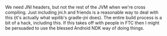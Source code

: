 We need JNI headers, but not the rest of the JVM when we're cross compiling. Just including jni.h and friends is a reasonable way to deal with this (it's actually what wpilib's gradle-jni does). The entire build process is a bit of a hack, including this. If this takes off with people in FTC then I might be persuaded to use the blessed Android NDK way of doing things.